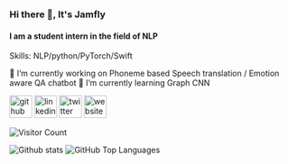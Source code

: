 ### Hi there 👋, It's Jamfly
#### I am a student intern in the field of NLP

Skills: NLP/python/PyTorch/Swift

🔭 I’m currently working on Phoneme based Speech translation / Emotion aware QA chatbot 
🌱 I’m currently learning Graph CNN

[<img src='https://cdn.jsdelivr.net/npm/simple-icons@3.0.1/icons/github.svg' alt='github' height='40'>](https://github.com/jamfly)  [<img src='https://cdn.jsdelivr.net/npm/simple-icons@3.0.1/icons/linkedin.svg' alt='linkedin' height='40'>](https://www.linkedin.com/in/鄭耀飛/)  [<img src='https://cdn.jsdelivr.net/npm/simple-icons@3.0.1/icons/twitter.svg' alt='twitter' height='40'>](https://twitter.com/jamfly37)  [<img src='https://cdn.jsdelivr.net/npm/simple-icons@3.0.1/icons/icloud.svg' alt='website' height='40'>](https://jamfly.github.io/)  

![Visitor Count](https://profile-counter.glitch.me/ra1028/count.svg)

![Github stats](https://github-readme-stats.vercel.app/api?username=jamfly&show_icons=true&hide_title=true)
![GitHub Top Languages](https://github-readme-stats.vercel.app/api/top-langs/?username=jamfly&layout=compact)
